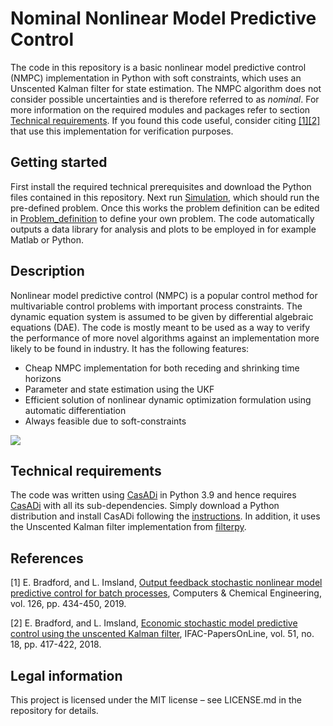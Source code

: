 # Nominal Nonlinear Model Predictive Control 
The code in this repository is a basic nonlinear model predictive control (NMPC) implementation in Python with soft constraints, which uses an Unscented Kalman filter for state estimation. The NMPC algorithm does not consider possible uncertainties and is therefore referred to as *nominal*. For more information on the required modules and packages refer to section [Technical requirements](#Tr). If you found this code useful, consider citing [[1]](#1)[[2]](#2) that use this implementation for verification purposes.  

## Getting started
First install the required technical prerequisites and download the Python files contained in this repository. Next run [Simulation](/Simulation.py), which should run the pre-defined problem. Once this works the problem definition can be edited in [Problem_definition](/Problem_definition.py) to define your own problem. The code automatically outputs a data library for analysis and plots to be employed in for example Matlab or Python.    

## Description
Nonlinear model predictive control (NMPC) is a popular control method for multivariable control problems with important process constraints. The dynamic equation system is assumed to be given by differential algebraic equations (DAE). The code is mostly meant to be used as a way to verify the performance of more novel algorithms against an implementation more likely to be found in industry. It has the following features: 

* Cheap NMPC implementation for both receding and shrinking time horizons
* Parameter and state estimation using the UKF
* Efficient solution of nonlinear dynamic optimization formulation using automatic differentiation
* Always feasible due to soft-constraints

![](https://www.researchgate.net/profile/Eric-Bradford/publication/332637986/figure/fig12/AS:812403809845250@1570703570114/Temperature-trajectories-of-100-MC-simulation-for-nominal-NMPC.jpg)

## Technical requirements
The code was written using [CasADi](https://web.casadi.org/) in Python 3.9 and hence requires [CasADi](https://web.casadi.org/) with all its sub-dependencies. Simply download a Python distribution and install CasADi following the [instructions](https://github.com/casadi/casadi/wiki/InstallationInstructions). In addition, it uses the Unscented Kalman filter implementation from [filterpy](https://filterpy.readthedocs.io/en/latest/). 

## References
[1] E. Bradford, and L. Imsland, [Output feedback stochastic nonlinear model predictive control for batch processes](https://www.sciencedirect.com/science/article/pii/S0098135419300286), Computers & Chemical Engineering, vol. 126, pp. 434-450, 2019. 
<a name="1">
</a>

[2] E. Bradford, and L. Imsland, [Economic stochastic model predictive control using the unscented Kalman filter](https://www.sciencedirect.com/science/article/pii/S2405896318320196), IFAC-PapersOnLine, vol. 51, no. 18, pp. 417-422, 2018. 
<a name="2">
</a>

## Legal information
This project is licensed under the MIT license – see LICENSE.md in the repository for details.
